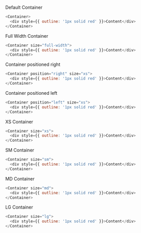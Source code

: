 Default Container
```js
<Container>
  <div style={{ outline: '1px solid red' }}>Content</div>
</Container>
```

Full Width Container
```js
<Container size="full-width">
  <div style={{ outline: '1px solid red' }}>Content</div>
</Container>
```

Container positioned right
```js
<Container position="right" size="xs">
  <div style={{ outline: '1px solid red' }}>Content</div>
</Container>
```

Container positioned left
```js
<Container position="left" size="xs">
  <div style={{ outline: '1px solid red' }}>Content</div>
</Container>
```

XS Container
```js
<Container size="xs">
  <div style={{ outline: '1px solid red' }}>Content</div>
</Container>
```

SM Container
```js
<Container size="sm">
  <div style={{ outline: '1px solid red' }}>Content</div>
</Container>
```

MD Container
```js
<Container size="md">
  <div style={{ outline: '1px solid red' }}>Content</div>
</Container>
```

LG Container
```js
<Container size="lg">
  <div style={{ outline: '1px solid red' }}>Content</div>
</Container>
```
